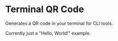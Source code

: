 # Terminal QR Code

Generates a QR code in your terminal for CLI tools.

Currently just a "Hello, World!" example.
